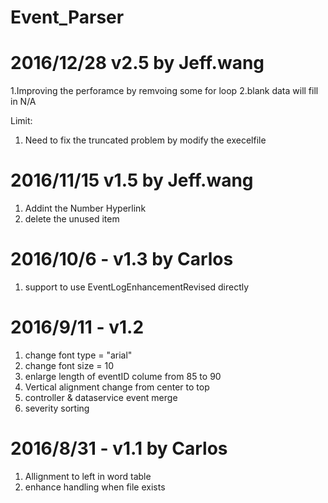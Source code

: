 # Event_Parser

# 2016/12/28 v2.5 by Jeff.wang

1.Improving the perforamce by remvoing some for loop
2.blank data will fill in N/A


 Limit:
 1. Need to fix the truncated problem by modify the execelfile

# 2016/11/15 v1.5 by Jeff.wang
1. Addint the Number Hyperlink
2. delete the unused item


# 2016/10/6 - v1.3 by Carlos
1. support to use EventLogEnhancementRevised directly

# 2016/9/11 - v1.2
1. change font type = "arial"
2. change font size = 10
3. enlarge length of eventID colume from 85 to 90
4. Vertical alignment change from center to top
5. controller & dataservice event merge
6. severity sorting

# 2016/8/31 - v1.1 by Carlos
1. Allignment to left in word table
2. enhance handling when file exists
